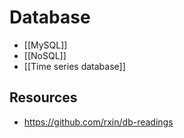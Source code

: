 # Database


- [[MySQL]]
- [[NoSQL]]
- [[Time series database]]


## Resources

- https://github.com/rxin/db-readings
